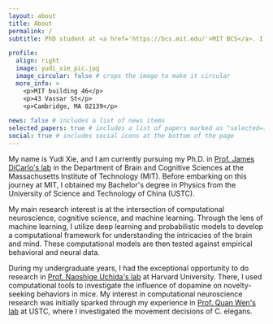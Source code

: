 ```yaml
---
layout: about
title: About
permalink: /
subtitle: PhD student at <a href='https://bcs.mit.edu/'>MIT BCS</a>. I build deep learning and probabilistic models to understand the brain and mind.

profile:
  align: right
  image: yudi_xie_pic.jpg
  image_circular: false # crops the image to make it circular
  more_info: >
    <p>MIT building 46</p>
    <p>43 Vassar St</p>
    <p>Cambridge, MA 02139</p>

news: false # includes a list of news items
selected_papers: true # includes a list of papers marked as "selected={true}"
social: true # includes social icons at the bottom of the page
---
```


My name is Yudi Xie, and I am currently pursuing my Ph.D. in [Prof. James DiCarlo's lab](http://dicarlolab.mit.edu/) in the Department of Brain and Cognitive Sciences at the Massachusetts Institute of Technology (MIT). Before embarking on this journey at MIT, I obtained my Bachelor's degree in Physics from the University of Science and Technology of China (USTC).

My main research interest is at the intersection of computational neuroscience, cognitive science, and machine learning. Through the lens of machine learning, I utilize deep learning and probabilistic models to develop a computational framework for understanding the intricacies of the brain and mind. These computational models are then tested against empirical behavioral and neural data.

During my undergraduate years, I had the exceptional opportunity to do research in [Prof. Naoshige Uchida's lab](https://projects.iq.harvard.edu/uchidalab/home) at Harvard University. There, I used computational tools to investigate the influence of dopamine on novelty-seeking behaviors in mice. My interest in computational neuroscience research was initially sparked through my experience in [Prof. Quan Wen's lab](http://www.wenlab.org/) at USTC, where I investigated the movement decisions of C. elegans.
